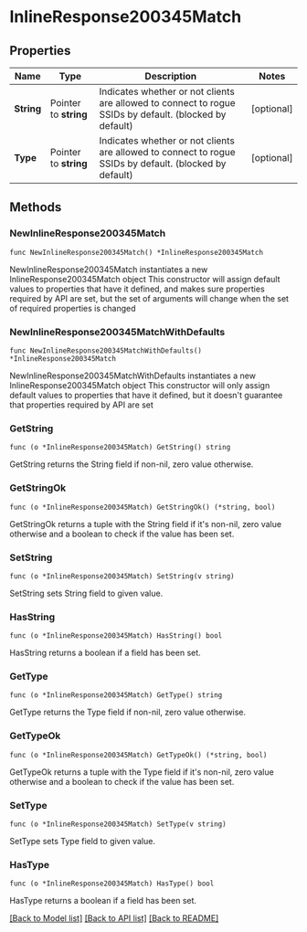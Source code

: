 # InlineResponse200345Match

## Properties

Name | Type | Description | Notes
------------ | ------------- | ------------- | -------------
**String** | Pointer to **string** | Indicates whether or not clients are allowed to        connect to rogue SSIDs by default. (blocked by default) | [optional] 
**Type** | Pointer to **string** | Indicates whether or not clients are allowed to        connect to rogue SSIDs by default. (blocked by default) | [optional] 

## Methods

### NewInlineResponse200345Match

`func NewInlineResponse200345Match() *InlineResponse200345Match`

NewInlineResponse200345Match instantiates a new InlineResponse200345Match object
This constructor will assign default values to properties that have it defined,
and makes sure properties required by API are set, but the set of arguments
will change when the set of required properties is changed

### NewInlineResponse200345MatchWithDefaults

`func NewInlineResponse200345MatchWithDefaults() *InlineResponse200345Match`

NewInlineResponse200345MatchWithDefaults instantiates a new InlineResponse200345Match object
This constructor will only assign default values to properties that have it defined,
but it doesn't guarantee that properties required by API are set

### GetString

`func (o *InlineResponse200345Match) GetString() string`

GetString returns the String field if non-nil, zero value otherwise.

### GetStringOk

`func (o *InlineResponse200345Match) GetStringOk() (*string, bool)`

GetStringOk returns a tuple with the String field if it's non-nil, zero value otherwise
and a boolean to check if the value has been set.

### SetString

`func (o *InlineResponse200345Match) SetString(v string)`

SetString sets String field to given value.

### HasString

`func (o *InlineResponse200345Match) HasString() bool`

HasString returns a boolean if a field has been set.

### GetType

`func (o *InlineResponse200345Match) GetType() string`

GetType returns the Type field if non-nil, zero value otherwise.

### GetTypeOk

`func (o *InlineResponse200345Match) GetTypeOk() (*string, bool)`

GetTypeOk returns a tuple with the Type field if it's non-nil, zero value otherwise
and a boolean to check if the value has been set.

### SetType

`func (o *InlineResponse200345Match) SetType(v string)`

SetType sets Type field to given value.

### HasType

`func (o *InlineResponse200345Match) HasType() bool`

HasType returns a boolean if a field has been set.


[[Back to Model list]](../README.md#documentation-for-models) [[Back to API list]](../README.md#documentation-for-api-endpoints) [[Back to README]](../README.md)


